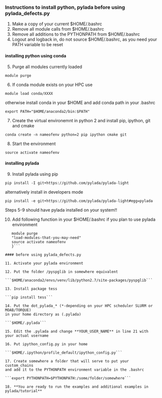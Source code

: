 ### Instructions to install python, pylada before using pylada_defects.py

1. Make a copy of your current $HOME/.bashrc
2. Remove all module calls from $HOME/.bashrc
3. Remove all additions to the PYTHONPATH from $HOME/.bashrc
4. Logout and logback in, do not source $HOME/.bashrc, as you need your PATH variable to be reset

#### installing python using conda 

5. Purge all modules currently loaded

```module purge```

6. If conda module exists on your HPC use

```module load conda/XXXX```

otherwise install conda in your $HOME and add conda path in your .bashrc

```export PATH="$HOME/anaconda2/bin:$PATH"```

7. Create the virtual environemnt in python 2 and install pip, ipython, git and cmake

```conda create -n nameofenv python=2 pip ipython cmake git```

8. Start the environment

```source activate nameofenv```

#### installing pylada

9. Install pylada using pip

```pip install -I git+https://github.com/pylada/pylada-light```

alternatively install in developers mode

```pip install -e git+https://github.com/pylada/pylada-light#egg=pylada```

Steps 5-9 should have pylada installed on your system!!

10. Add following function in your $HOME/.bashrc if you plan to use pylada environment 

```pyladaenv() {
   module purge
   "load-modules-that-you-may-need"
   source activate nameofenv
   }```

#### before using pylada_defects.py

11. Activate your pylada environment

12. Put the folder /pyspglib in somewhere equivalent

```$HOME/anaconda2/envs/venv/lib/python2.7/site-packages/pyspglib```

13. Install package tess

```pip install tess```

14. Put the dot_pylada_* (*-depending on your HPC scheduler SLURM or MOAB/TORQUE)
in your home directory as (.pylada)

```$HOME/.pylada```

15. Edit the .pylada and change **YOUR_USER_NAME** in line 21 with your actual username

16. Put ipython_config.py in your home

```$HOME/.ipython/profile_default/ipython_config.py```

17. Create somewhere a folder that will serve to put your custom_chains
and add it to the PYTHONPATH environment variable in the .bashrc

```export PYTHONPATH=$PYTHONPATH:/some/folder/somewhere```

18. **You are ready to run the examples and additional examples in pylada/tutorial**
